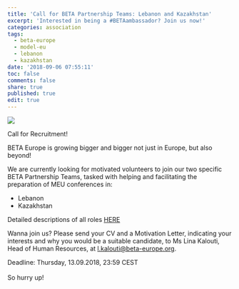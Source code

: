 ```yaml
---
title: 'Call for BETA Partnership Teams: Lebanon and Kazakhstan'
excerpt: 'Interested in being a #BETAambassador? Join us now!'
categories: association
tags:
  - beta-europe
  - model-eu
  - lebanon
  - kazakhstan
date: '2018-09-06 07:55:11'
toc: false
comments: false
share: true
published: true
edit: true
---
```

![](/assets/images/14479819_763307860475402_7627674594925883006_n.jpg)

Call for Recruitment!

BETA Europe is growing bigger and bigger not just in Europe, but also beyond!

We are currently looking for motivated volunteers to join our two specific BETA Partnership Teams, tasked with helping and facilitating the preparation of MEU conferences in:

* Lebanon
* Kazakhstan

Detailed descriptions of all roles [HERE](https://drive.google.com/file/d/1XJ45CpGEQhVoJzGOfOrXeXaYDlk8NZ2A/view?usp=sharing)

Wanna join us? Please send your CV and a Motivation Letter, indicating your interests and why you would be a suitable candidate, to Ms Lina Kalouti, Head of Human Resources, at l.kalouti@beta-europe.org.

Deadline: Thursday, 13.09.2018, 23:59 CEST\
\
So hurry up!
